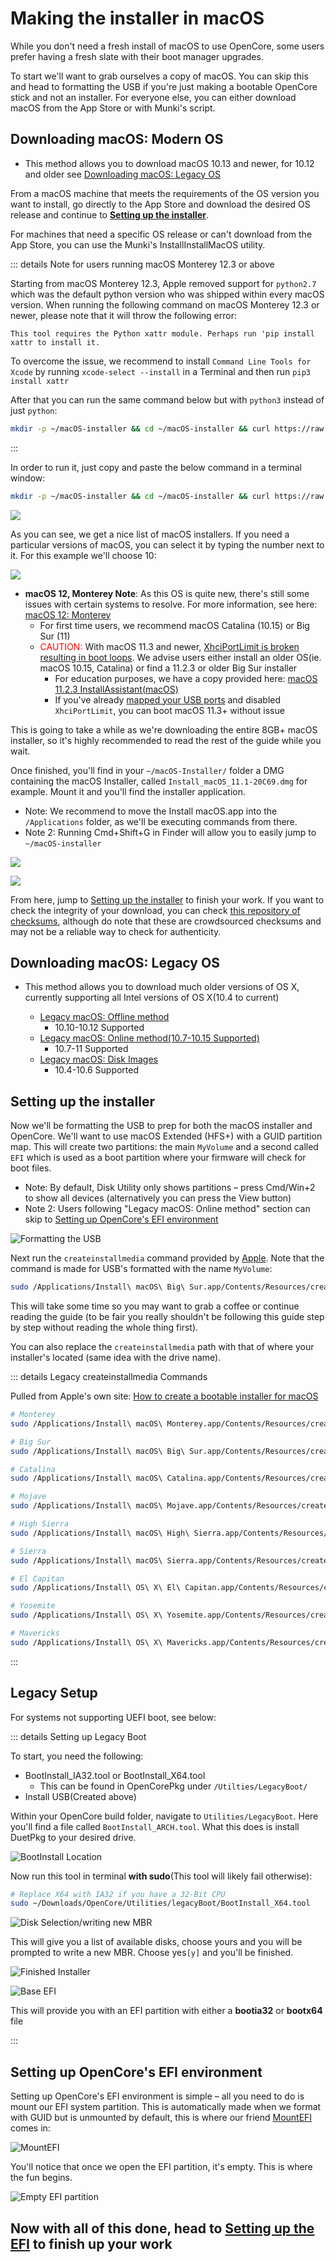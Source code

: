 
# Making the installer in macOS

While you don't need a fresh install of macOS to use OpenCore, some users prefer having a fresh slate with their boot manager upgrades.

To start we'll want to grab ourselves a copy of macOS. You can skip this and head to formatting the USB if you're just making a bootable OpenCore stick and not an installer. For everyone else, you can either download macOS from the App Store or with Munki's script.

## Downloading macOS: Modern OS

* This method allows you to download macOS 10.13 and newer, for 10.12 and older see [Downloading macOS: Legacy OS](#downloading-macos-legacy-os)

From a macOS machine that meets the requirements of the OS version you want to install, go directly to the App Store and download the desired OS release and continue to [**Setting up the installer**](#setting-up-the-installer).

For machines that need a specific OS release or can't download from the App Store, you can use the Munki's InstallInstallMacOS utility.

::: details Note for users running macOS Monterey 12.3 or above

Starting from macOS Monterey 12.3, Apple removed support for `python2.7` which was the default python version who was shipped within every macOS version. When running the following command on macOS Monterey 12.3 or newer, please note that it will throw the following error:

```
This tool requires the Python xattr module. Perhaps run 'pip install xattr to install it.
```

To overcome the issue, we recommend to install `Command Line Tools for Xcode` by running `xcode-select --install` in a Terminal and then run `pip3 install xattr`

After that you can run the same command below but with `python3` instead of just `python`:

```sh
mkdir -p ~/macOS-installer && cd ~/macOS-installer && curl https://raw.githubusercontent.com/munki/macadmin-scripts/main/installinstallmacos.py > installinstallmacos.py && sudo python3 installinstallmacos.py
```
  
:::

In order to run it, just copy and paste the below command in a terminal window:

```sh
mkdir -p ~/macOS-installer && cd ~/macOS-installer && curl https://raw.githubusercontent.com/munki/macadmin-scripts/main/installinstallmacos.py > installinstallmacos.py && sudo python installinstallmacos.py
```

![](../images/installer-guide/mac-install-md/munki.png)

As you can see, we get a nice list of macOS installers. If you need a particular versions of macOS, you can select it by typing the number next to it. For this example we'll choose 10:

![](../images/installer-guide/mac-install-md/munki-process.png)

* **macOS 12, Monterey Note**: As this OS is quite new, there's still some issues with certain systems to resolve. For more information, see here: [macOS 12: Monterey](../extras/monterey.md)
  * For first time users, we recommend macOS Catalina (10.15) or Big Sur (11)
  * <span style="color:red"> CAUTION: </span> With macOS 11.3 and newer, [XhciPortLimit is broken resulting in boot loops](https://github.com/dortania/bugtracker/issues/162). We advise users either install an older OS(ie. macOS 10.15, Catalina) or find a 11.2.3 or older Big Sur installer
    * For education purposes, we have a copy provided here: [macOS 11.2.3 InstallAssistant(macOS)](https://archive.org/details/install-mac-os-11.2.3-20-d-91)
    * If you've already [mapped your USB ports](https://dortania.github.io/OpenCore-Post-Install/usb/) and disabled `XhciPortLimit`, you can boot macOS 11.3+ without issue

This is going to take a while as we're downloading the entire 8GB+ macOS installer, so it's highly recommended to read the rest of the guide while you wait.

Once finished, you'll find in your `~/macOS-Installer/` folder a DMG containing the macOS Installer, called `Install_macOS_11.1-20C69.dmg` for example. Mount it and you'll find the installer application.

* Note: We recommend to move the Install macOS.app into the `/Applications` folder, as we'll be executing commands from there.
* Note 2: Running Cmd+Shift+G in Finder will allow you to easily jump to `~/macOS-installer`

![](../images/installer-guide/mac-install-md/munki-done.png)

![](../images/installer-guide/mac-install-md/munki-dmg.png)

From here, jump to [Setting up the installer](#setting-up-the-installer) to finish your work. If you want to check the integrity of your download, you can check [this repository of checksums](https://github.com/notpeter/apple-installer-checksums), although do note that these are crowdsourced checksums and may not be a reliable way to check for authenticity.

## Downloading macOS: Legacy OS

* This method allows you to download much older versions of OS X, currently supporting all Intel versions of OS X(10.4 to current)

  * [Legacy macOS: Offline method](./mac-install-pkg.md)
    * 10.10-10.12 Supported
  * [Legacy macOS: Online method(10.7-10.15 Supported)](./mac-install-recovery.md)
    * 10.7-11 Supported
  * [Legacy macOS: Disk Images](./mac-install-dmg.md)
    * 10.4-10.6 Supported

## Setting up the installer

Now we'll be formatting the USB to prep for both the macOS installer and OpenCore. We'll want to use macOS Extended (HFS+) with a GUID partition map. This will create two partitions: the main `MyVolume` and a second called `EFI` which is used as a boot partition where your firmware will check for boot files.

* Note: By default, Disk Utility only shows partitions – press Cmd/Win+2 to show all devices (alternatively you can press the View button)
* Note 2: Users following "Legacy macOS: Online method" section can skip to [Setting up OpenCore's EFI environment](#setting-up-opencore-s-efi-environment)

![Formatting the USB](../images/installer-guide/mac-install-md/format-usb.png)

Next run the `createinstallmedia` command provided by [Apple](https://support.apple.com/en-us/HT201372). Note that the command is made for USB's formatted with the name `MyVolume`:

```sh
sudo /Applications/Install\ macOS\ Big\ Sur.app/Contents/Resources/createinstallmedia --volume /Volumes/MyVolume
```

This will take some time so you may want to grab a coffee or continue reading the guide (to be fair you really shouldn't be following this guide step by step without reading the whole thing first).

You can also replace the `createinstallmedia` path with that of where your installer's located (same idea with the drive name).

::: details Legacy createinstallmedia Commands

Pulled from Apple's own site: [How to create a bootable installer for macOS](https://support.apple.com/en-us/HT201372)

```sh
# Monterey
sudo /Applications/Install\ macOS\ Monterey.app/Contents/Resources/createinstallmedia --volume /Volumes/MyVolume

# Big Sur
sudo /Applications/Install\ macOS\ Big\ Sur.app/Contents/Resources/createinstallmedia --volume /Volumes/MyVolume

# Catalina
sudo /Applications/Install\ macOS\ Catalina.app/Contents/Resources/createinstallmedia --volume /Volumes/MyVolume

# Mojave
sudo /Applications/Install\ macOS\ Mojave.app/Contents/Resources/createinstallmedia --volume /Volumes/MyVolume

# High Sierra
sudo /Applications/Install\ macOS\ High\ Sierra.app/Contents/Resources/createinstallmedia --volume /Volumes/MyVolume

# Sierra
sudo /Applications/Install\ macOS\ Sierra.app/Contents/Resources/createinstallmedia --volume /Volumes/MyVolume --applicationpath /Applications/Install\ macOS\ Sierra.app

# El Capitan
sudo /Applications/Install\ OS\ X\ El\ Capitan.app/Contents/Resources/createinstallmedia --volume /Volumes/MyVolume --applicationpath /Applications/Install\ OS\ X\ El\ Capitan.app

# Yosemite
sudo /Applications/Install\ OS\ X\ Yosemite.app/Contents/Resources/createinstallmedia --volume /Volumes/MyVolume --applicationpath /Applications/Install\ OS\ X\ Yosemite.app

# Mavericks
sudo /Applications/Install\ OS\ X\ Mavericks.app/Contents/Resources/createinstallmedia --volume /Volumes/MyVolume --applicationpath /Applications/Install\ OS\ X\ Mavericks.app --nointeraction
```

:::

## Legacy Setup

For systems not supporting UEFI boot, see below:

::: details Setting up Legacy Boot

To start, you need the following:

* BootInstall_IA32.tool or BootInstall_X64.tool
  * This can be found in OpenCorePkg under `/Utilties/LegacyBoot/`
* Install USB(Created above)

Within your OpenCore build folder, navigate to `Utilities/LegacyBoot`. Here you'll find a file called `BootInstall_ARCH.tool`. What this does is install DuetPkg to your desired drive.

![BootInstall Location](../images/extras/legacy-md/download.png)

Now run this tool in terminal **with sudo**(This tool will likely fail otherwise):

```sh
# Replace X64 with IA32 if you have a 32-Bit CPU
sudo ~/Downloads/OpenCore/Utilities/legacyBoot/BootInstall_X64.tool
```

![Disk Selection/writing new MBR](../images/extras/legacy-md/boot-disk.png)

This will give you a list of available disks, choose yours and you will be prompted to write a new MBR. Choose yes`[y]` and you'll be finished.

![Finished Installer](../images/extras/legacy-md/boot-done.png)

![Base EFI](../images/extras/legacy-md/efi-base.png)

This will provide you with an EFI partition with either a **bootia32** or **bootx64** file

:::

## Setting up OpenCore's EFI environment

Setting up OpenCore's EFI environment is simple – all you need to do is mount our EFI system partition. This is automatically made when we format with GUID but is unmounted by default, this is where our friend [MountEFI](https://github.com/corpnewt/MountEFI) comes in:

![MountEFI](../images/installer-guide/mac-install-md/mount-efi-usb.png)

You'll notice that once we open the EFI partition, it's empty. This is where the fun begins.

![Empty EFI partition](../images/installer-guide/mac-install-md/base-efi.png)

## Now with all of this done, head to [Setting up the EFI](./opencore-efi.md) to finish up your work
